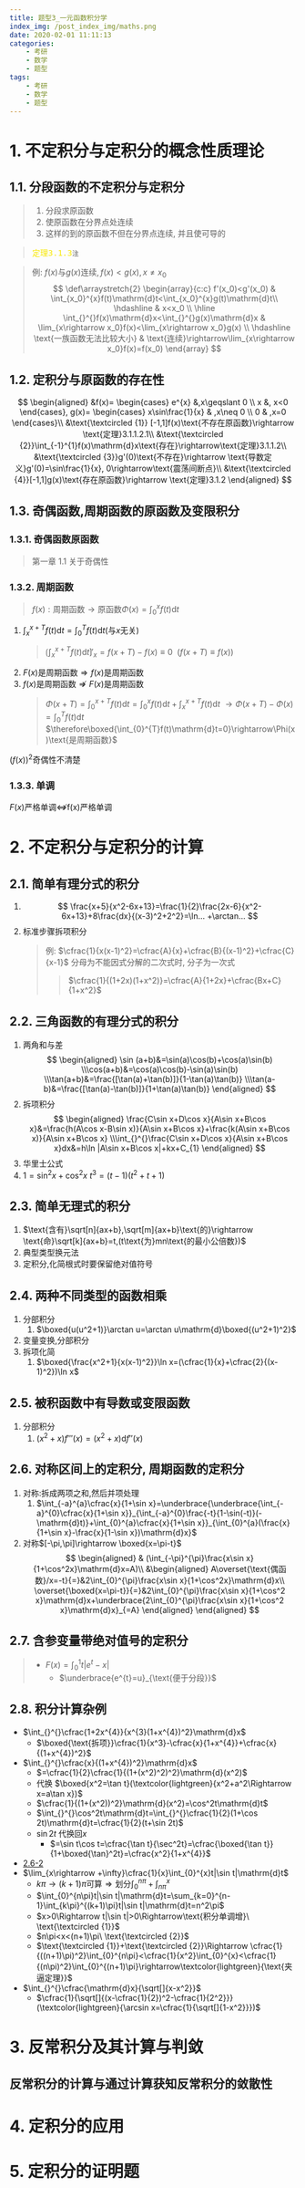 ```yaml
---
title: 题型3_一元函数积分学
index_img: /post_index_img/maths.png
date: 2020-02-01 11:11:13
categories:
    - 考研
    - 数学
    - 题型
tags:
    - 考研
    - 数学
    - 题型
---
```


# 1. 不定积分与定积分的概念性质理论

## 1.1. 分段函数的不定积分与定积分

> 1. 分段求原函数  
> 2. 使原函数在分界点处连续  
> 3. 这样的到的原函数不但在分界点连续, 并且使可导的

> <kbd><font color=#f8e800>定理3.1.3</font></kbd><small>注</small>

> 例: $f(x)\text{与}g(x)\text{连续},f(x)<g(x),x\neq x_0$
> $$
> \def\arraystretch{2}
>    \begin{array}{c:c}
>     f'(x_0)<g'(x_0) & \int_{x_0}^{x}f(t)\mathrm{d}t<\int_{x_0}^{x}g(t)\mathrm{d}t\\ \hdashline
>     & x<x_0 \\ \hline
>    \int_{}^{}f(x)\mathrm{d}x<\int_{}^{}g(x)\mathrm{d}x & \lim_{x\rightarrow x_0}f(x)<\lim_{x\rightarrow x_0}g(x) \\ \hdashline
>    \text{一族函数无法比较大小} & \text{连续}\rightarrow\lim_{x\rightarrow x_0}f(x)=f(x_0)
> \end{array}
> $$

## 1.2. 定积分与原函数的存在性

$$
\begin{aligned}
&f(x)=
\begin{cases}
   e^{x} &,x\geqslant 0 \\
   x &, x<0
\end{cases},
g(x)=
\begin{cases}
   x\sin\frac{1}{x} & ,x\neq 0 \\
   0 & ,x=0
\end{cases}\\
&\text{\textcircled {1}} [-1,1]f(x)\text{不存在原函数}\rightarrow \text{定理}3.1.1.2.1\\
&\text{\textcircled {2}}\int_{-1}^{1}f(x)\mathrm{d}x\text{存在}\rightarrow\text{定理}3.1.1.2\\
&\text{\textcircled {3}}g'(0)\text{不存在}\rightarrow \text{导数定义}g'(0)=\sin\frac{1}{x}, 0\rightarrow\text{震荡间断点}\\
&\text{\textcircled {4}}[-1,1]g(x)\text{存在原函数}\rightarrow \text{定理}3.1.2
\end{aligned}
$$

## 1.3. 奇偶函数,周期函数的原函数及变限积分

### 1.3.1. 奇偶函数原函数

> 第一章 1.1 关于奇偶性

### 1.3.2. 周期函数

> $f(x):\text{周期函数}\rightarrow\text{原函数}\Phi(x)=\int_{0}^{x}f(t)\mathrm{d}t$
1. $\int_{x}^{x+T}f(t)\mathrm{d}t=\int_{0}^{T}f(t)\mathrm{d}t$(与$x$无关)
   > $\lgroup\int_{x}^{x+T}f(t)\mathrm{d}t\rgroup'_x=f(x+T)-f(x)\equiv0\ \ (f(x+T)\equiv f(x))$
2. $F(x)$是周期函数$\Rightarrow f(x)$是周期函数
3. $f(x)$是周期函数$\nRightarrow F(x)$是周期函数
   > $\Phi(x+T)=\int_{0}^{x+T}f(t)\mathrm{d}t=\int_{0}^{x}f(t)\mathrm{d}t+\int_{x}^{x+T}f(t)\mathrm{d}t$
   > $\rightarrow\Phi(x+T)-\Phi(x)=\int_{0}^{T}f(t)\mathrm{d}t$
   > $\therefore\boxed{\int_{0}^{T}f(t)\mathrm{d}t=0}\rightarrow\Phi(x)\text{是周期函数}$

$(f(x))^{2}$奇偶性不清楚

### 1.3.3. 单调

$F(x)$严格单调$\nLeftrightarrow$f(x)严格单调

# 2. 不定积分与定积分的计算

## 2.1. 简单有理分式的积分

1. 
    $$
    \frac{x+5}{x^2-6x+13}=\frac{1}{2}\frac{2x-6}{x^2-6x+13}+8\frac{dx}{(x-3)^2+2^2}=\ln... +\arctan... 
    $$
2. 标准步骤拆项积分
    > 例: $\cfrac{1}{x(x-1)^2}=\cfrac{A}{x}+\cfrac{B}{(x-1)^2}+\cfrac{C}{x-1}$
    > 分母为不能因式分解的二次式时, 分子为一次式
    > > $\cfrac{1}{(1+2x)(1+x^2)}=\cfrac{A}{1+2x}+\cfrac{Bx+C}{1+x^2}$

## 2.2. 三角函数的有理分式的积分

1. 两角和与差
    $$
    \begin{aligned}
    \sin (a+b)&=\sin(a)\cos(b)+\cos(a)\sin(b)
    \\\cos(a+b)&=\cos(a)\cos(b)-\sin(a)\sin(b)
    \\\tan(a+b)&=\frac{[\tan(a)+\tan(b)]}{1-\tan(a)\tan(b)}
    \\\tan(a-b)&=\frac{[\tan(a)-\tan(b)]}{1+\tan(a)\tan(b)}
    \end{aligned}
    $$
2. 拆项积分
    $$
    \begin{aligned}
    \frac{C\sin x+D\cos x}{A\sin x+B\cos x}&=\frac{h(A\cos x-B\sin x)}{A\sin x+B\cos x}+\frac{k(A\sin x+B\cos x)}{A\sin x+B\cos x}
    \\\int_{}^{}\frac{C\sin x+D\cos x}{A\sin x+B\cos x}dx&=h\ln |A\sin x+B\cos x|+kx+C_{1}
    \end{aligned}
    $$
3. 华里士公式
4. $1=\sin^2x+\cos^2x$
   $t^3=(t-1)(t^2+t+1)$


## 2.3. 简单无理式的积分

1. $\text{含有}\sqrt[n]{ax+b},\sqrt[m]{ax+b}\text{的}\rightarrow \text{命}\sqrt[k]{ax+b}=t,(t\text{为}mn\text{的最小公倍数})$
2. 典型类型换元法
3. 定积分,化简根式时要保留绝对值符号

## 2.4. 两种不同类型的函数相乘

1. 分部积分
   1. $\boxed{u(u^2+1)}\arctan u=\arctan u\mathrm{d}\boxed{(u^2+1)^2}$
2. 变量变换,分部积分
3. 拆项化简
   1. $\boxed{\frac{x^2+1}{x(x-1)^2}}\ln x=(\cfrac{1}{x}+\cfrac{2}{(x-1)^2})\ln x$

## 2.5. 被积函数中有导数或变限函数

1. 分部积分
   1. $(x^2+x)f'''(x)=(x^2+x)\mathrm{d}f''(x)$

## 2.6. 对称区间上的定积分, 周期函数的定积分

1. 对称:拆成两项之和,然后并项处理
   1. $\int_{-a}^{a}\cfrac{x}{1+\sin x}=\underbrace{\underbrace{\int_{-a}^{0}\cfrac{x}{1+\sin x}}_{\int_{-a}^{0}\frac{-t}{1-\sin(-t)}(-\mathrm{d}t)}+\int_{0}^{a}\cfrac{x}{1+\sin x}}_{\int_{0}^{a}(\frac{x}{1+\sin x}-\frac{x}{1-\sin x})\mathrm{d}x}$
2. 对称$[-\pi,\pi]\rightarrow \boxed{x=\pi-t}$ <a id="2.6-2"></a>
   $$
   \begin{aligned}
      & (\int_{-\pi}^{\pi}\frac{x\sin x}{1+\cos^2x}\mathrm{d}x=A)\\
      &\begin{aligned}
      A\overset{\text{偶函数}/x=-t}{=}&2\int_{0}^{\pi}\frac{x\sin x}{1+\cos^2x}\mathrm{d}x\\
      \overset{\boxed{x=\pi-t}}{=}&2\int_{0}^{\pi}\frac{x\sin x}{1+\cos^2 x}\mathrm{d}x+\underbrace{2\int_{0}^{\pi}\frac{x\sin x}{1+\cos^2 x}\mathrm{d}x}_{=A}
      \end{aligned}
   \end{aligned}
   $$

## 2.7. 含参变量带绝对值号的定积分

> - $F(x)=\int_{0}^{1}t|e^{t}-x|$
>    - $\underbrace{e^{t}=u}_{\text{便于分段}}$

## 2.8. 积分计算杂例

- $\int_{}^{}\cfrac{1+2x^{4}}{x^{3}(1+x^{4})^2}\mathrm{d}x$
   - $\boxed{\text{拆项}}\cfrac{1}{x^3}-\cfrac{x}{1+x^{4}}+\cfrac{x}{(1+x^{4})^2}$
- $\int_{}^{}\cfrac{x}{(1+x^{4})^2}\mathrm{d}x$
   - $=\cfrac{1}{2}\cfrac{1}{(1+(x^2)^2)^2}\mathrm{d}(x^2)$
   - 代换 $\boxed{x^2=\tan t}(\textcolor{lightgreen}{x^2+a^2\Rightarrow x=a\tan x})$
   - $\cfrac{1}{(1+(x^2))^2}\mathrm{d}(x^2)=\cos^2t\mathrm{d}t$
   - $\int_{}^{}\cos^2t\mathrm{d}t=\int_{}^{}\cfrac{1}{2}(1+\cos 2t)\mathrm{d}t=\cfrac{1}{2}(t+\sin 2t)$
   - $\sin 2t$ 代换回$x$
       - $=\sin t\cos t=\cfrac{\tan t}{\sec^2t}=\cfrac{\boxed{\tan t}}{1+\boxed{\tan}^2t}=\cfrac{x^2}{1+x^{4}}$  
- [2.6-2](#2.6-2)
- $\lim_{x\rightarrow +\infty}\cfrac{1}{x}\int_{0}^{x}t|\sin t|\mathrm{d}t$
  - $k\pi\rightarrow(k+1)\pi\text{可算}\Rightarrow\text{划分}\int_{0}^{n\pi}+\int_{n\pi}^{x}$
  - $\int_{0}^{n\pi}t|\sin t|\mathrm{d}t=\sum_{k=0}^{n-1}\int_{k\pi}^{(k+1)\pi}t|\sin t|\mathrm{d}t=n^2\pi$
  - $x>0\Rightarrow t|\sin t|>0\Rightarrow\text{积分单调增}\ \text{\textcircled {1}}$
  - $n\pi<x<(n+1)\pi\ \text{\textcircled {2}}$
  - $\text{\textcircled {1}}+\text{\textcircled {2}}\Rightarrow \cfrac{1}{((n+1)\pi)^2}\int_{0}^{n\pi}<\cfrac{1}{x^2}\int_{0}^{x}<\cfrac{1}{(n\pi)^2}\int_{0}^{(n+1)\pi}\rightarrow\textcolor{lightgreen}{\text{夹逼定理}}$
- $\int_{}^{}\cfrac{\mathrm{d}x}{\sqrt[]{x-x^2}}$
  - $\cfrac{1}{\sqrt[]{(x-\cfrac{1}{2})^2-\cfrac{1}{2^2}}}(\textcolor{lightgreen}{\arcsin x=\cfrac{1}{\sqrt[]{1-x^2}}})$

# 3. 反常积分及其计算与判敛

## 反常积分的计算与通过计算获知反常积分的敛散性

# 4. 定积分的应用

# 5. 定积分的证明题

